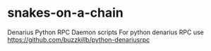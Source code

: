# snakes-on-a-chain
Denarius Python RPC Daemon scripts
For python denarius RPC use https://github.com/buzzkillb/python-denariusrpc
